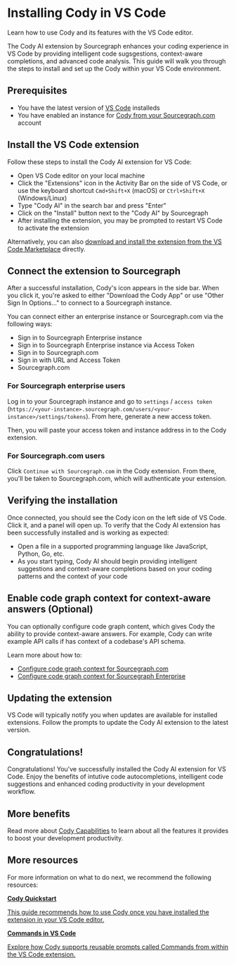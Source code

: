 <style>

  .markdown-body .cards {
  display: flex;
  align-items: stretch;
}

.markdown-body .cards .card {
  flex: 1;
  margin: 0.5em;
  color: var(--text-color);
  border-radius: 4px;
  border: 1px solid var(--sidebar-nav-active-bg);
  padding: 1.5rem;
  padding-top: 1.25rem;
}

.markdown-body .cards .card:hover {
  color: var(--link-color);
}

.markdown-body .cards .card span {
  color: var(--link-color);
  font-weight: bold;
}
</style>

# Installing Cody in VS Code

<p class="subtitle">Learn how to use Cody and its features with the VS Code editor.</p>

The Cody AI extension by Sourcegraph enhances your coding experience in VS Code by providing intelligent code sugsgestions, context-aware completions, and advanced code analysis. This guide will walk you through the steps to install and set up the Cody within your VS Code environment.

## Prerequisites

- You have the latest version of [VS Code](https://code.visualstudio.com/) installeds
- You have enabled an instance for [Cody from your Sourcegraph.com](overview/cody-with-sourcegraph.md) account

## Install the VS Code extension

Follow these steps to install the Cody AI extension for VS Code:

- Open VS Code editor on your local machine
- Click the "Extensions" icon in the Activity Bar on the side of VS Code, or use the keyboard shortcut `Cmd+Shift+X` (macOS) or `Ctrl+Shift+X` (Windows/Linux)
- Type "Cody AI" in the search bar and press "Enter"
- Click on the "Install" button next to the "Cody AI" by Sourcegraph
- After installing the extension, you may be prompted to restart VS Code to activate the extension

Alternatively, you can also [download and install the extension from the VS Code Marketplace][cody-vscode-marketplace] directly.

## Connect the extension to Sourcegraph

After a successful installation, Cody's icon appears in the side bar. When you click it, you're asked to either "Download the Cody App" or use "Other Sign In Options…" to connect to a Sourcegraph instance.

You can connect either an enterprise instance or Sourcegraph.com via the following ways:

- Sign in to Sourcegraph Enterprise instance
- Sign in to Sourcegraph Enterprise instance via Access Token
- Sign in to Sourcegraph.com
- Sign in with URL and Access Token
- Sourcegraph.com

### For Sourcegraph enterprise users

Log in to your Sourcegraph instance and go to `settings` / `access token` (`https://<your-instance>.sourcegraph.com/users/<your-instance>/settings/tokens`). From here, generate a new access token.

Then, you will paste your access token and instance address in to the Cody extension.

### For Sourcegraph.com users

Click `Continue with Sourcegraph.com` in the Cody extension. From there, you'll be taken to Sourcegraph.com, which will authenticate your extension.

## Verifying the installation

Once connected, you should see the Cody icon on the left side of VS Code. Click it, and a panel will open up. To verify that the Cody AI extension has been successfully installed and is working as expected:

- Open a file in a supported programming language like JavaScript, Python, Go, etc.
- As you start typing, Cody AI should begin providing intelligent suggestions and context-aware completions based on your coding patterns and the context of your code

## Enable code graph context for context-aware answers (Optional)

You can optionally configure code graph content, which gives Cody the ability to provide context-aware answers. For example, Cody can write example API calls if has context of a codebase's API schema.

Learn more about how to:

- [Configure code graph context for Sourcegraph.com][cody-with-sourcegraph-config-graph]
- [Configure code graph context for Sourcegraph Enterprise][enable-cody-enterprise-config-graph]

## Updating the extension

VS Code will typically notify you when updates are available for installed extensions. Follow the prompts to update the Cody AI extension to the latest version.

## Congratulations!

Congratulations! You've successfully installed the Cody AI extension for VS Code. Enjoy the benefits of intutive code autocompletions, intelligent code suggestions and enhanced coding productivity in your development workflow.

## More benefits

Read more about [Cody Capabilities](./../capabilities.md) to learn about all the features it provides to boost your development productivity.

## More resources

For more information on what to do next, we recommend the following resources:

<div class="cards">
  <a class="card text-left" href="./../quickstart"><b>Cody Quickstart</b><p>This guide recommends how to use Cody once you have installed the extension in your VS Code editor.</p></a>
  <a class="card text-left" href="https://docs.sourcegraph.com/cody/capabilities#commands"><b>Commands in VS Code</b><p>Explore how Cody supports reusable prompts called Commands from within the VS Code extension.</p></a>
</div>

[cody-with-sourcegraph]: cody-with-sourcegraph.md
[cody-with-sourcegraph-config-graph]: cody-with-sourcegraph.md#configure-code-graph-context-for-code-aware-answers
[enable-cody-enterprise]: enable-cody-enterprise.md
[enable-cody-enterprise-config-graph]: enable-cody-enterprise.md#enabling-codebase-aware-answers
[cody-vscode-marketplace]: https://marketplace.visualstudio.com/items?itemName=sourcegraph.cody-ai
